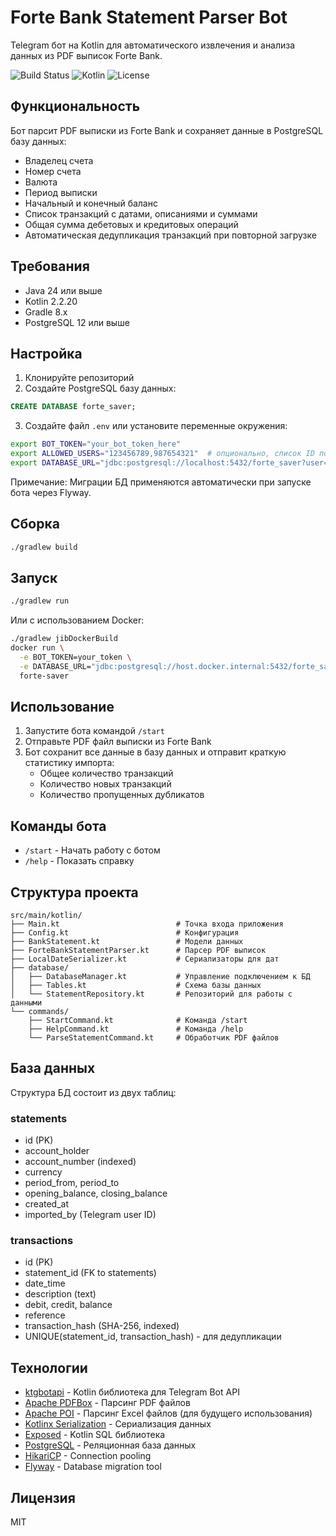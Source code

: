 # Forte Bank Statement Parser Bot

Telegram бот на Kotlin для автоматического извлечения и анализа данных из PDF выписок Forte Bank.

![Build Status](https://img.shields.io/badge/build-passing-brightgreen)
![Kotlin](https://img.shields.io/badge/Kotlin-2.2.20-blue)
![License](https://img.shields.io/badge/license-MIT-green)

## Функциональность

Бот парсит PDF выписки из Forte Bank и сохраняет данные в PostgreSQL базу данных:

- Владелец счета
- Номер счета
- Валюта
- Период выписки
- Начальный и конечный баланс
- Список транзакций с датами, описаниями и суммами
- Общая сумма дебетовых и кредитовых операций
- Автоматическая дедупликация транзакций при повторной загрузке

## Требования

- Java 24 или выше
- Kotlin 2.2.20
- Gradle 8.x
- PostgreSQL 12 или выше

## Настройка

1. Клонируйте репозиторий
2. Создайте PostgreSQL базу данных:

```sql
CREATE DATABASE forte_saver;
```

3. Создайте файл `.env` или установите переменные окружения:

```bash
export BOT_TOKEN="your_bot_token_here"
export ALLOWED_USERS="123456789,987654321"  # опционально, список ID пользователей через запятую
export DATABASE_URL="jdbc:postgresql://localhost:5432/forte_saver?user=postgres&password=yourpassword"
```

Примечание: Миграции БД применяются автоматически при запуске бота через Flyway.

## Сборка

```bash
./gradlew build
```

## Запуск

```bash
./gradlew run
```

Или с использованием Docker:

```bash
./gradlew jibDockerBuild
docker run \
  -e BOT_TOKEN=your_token \
  -e DATABASE_URL="jdbc:postgresql://host.docker.internal:5432/forte_saver?user=postgres&password=yourpassword" \
  forte-saver
```

## Использование

1. Запустите бота командой `/start`
2. Отправьте PDF файл выписки из Forte Bank
3. Бот сохранит все данные в базу данных и отправит краткую статистику импорта:
   - Общее количество транзакций
   - Количество новых транзакций
   - Количество пропущенных дубликатов

## Команды бота

- `/start` - Начать работу с ботом
- `/help` - Показать справку

## Структура проекта

```
src/main/kotlin/
├── Main.kt                          # Точка входа приложения
├── Config.kt                        # Конфигурация
├── BankStatement.kt                 # Модели данных
├── ForteBankStatementParser.kt      # Парсер PDF выписок
├── LocalDateSerializer.kt           # Сериализаторы для дат
├── database/
│   ├── DatabaseManager.kt           # Управление подключением к БД
│   ├── Tables.kt                    # Схема базы данных
│   └── StatementRepository.kt       # Репозиторий для работы с данными
└── commands/
    ├── StartCommand.kt              # Команда /start
    ├── HelpCommand.kt               # Команда /help
    └── ParseStatementCommand.kt     # Обработчик PDF файлов
```

## База данных

Структура БД состоит из двух таблиц:

### statements
- id (PK)
- account_holder
- account_number (indexed)
- currency
- period_from, period_to
- opening_balance, closing_balance
- created_at
- imported_by (Telegram user ID)

### transactions
- id (PK)
- statement_id (FK to statements)
- date_time
- description (text)
- debit, credit, balance
- reference
- transaction_hash (SHA-256, indexed)
- UNIQUE(statement_id, transaction_hash) - для дедупликации

## Технологии

- [ktgbotapi](https://github.com/InsanusMokrassar/TelegramBotAPI) - Kotlin библиотека для Telegram Bot API
- [Apache PDFBox](https://pdfbox.apache.org/) - Парсинг PDF файлов
- [Apache POI](https://poi.apache.org/) - Парсинг Excel файлов (для будущего использования)
- [Kotlinx Serialization](https://github.com/Kotlin/kotlinx.serialization) - Сериализация данных
- [Exposed](https://github.com/JetBrains/Exposed) - Kotlin SQL библиотека
- [PostgreSQL](https://www.postgresql.org/) - Реляционная база данных
- [HikariCP](https://github.com/brettwooldridge/HikariCP) - Connection pooling
- [Flyway](https://flywaydb.org/) - Database migration tool

## Лицензия

MIT
